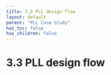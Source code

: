 ```yaml
---
title: 7.2 PLL design flow
layout: default
parent: "PLL Case Study"
has_toc: false
has_children: false
---
```


# 3.3 PLL design flow